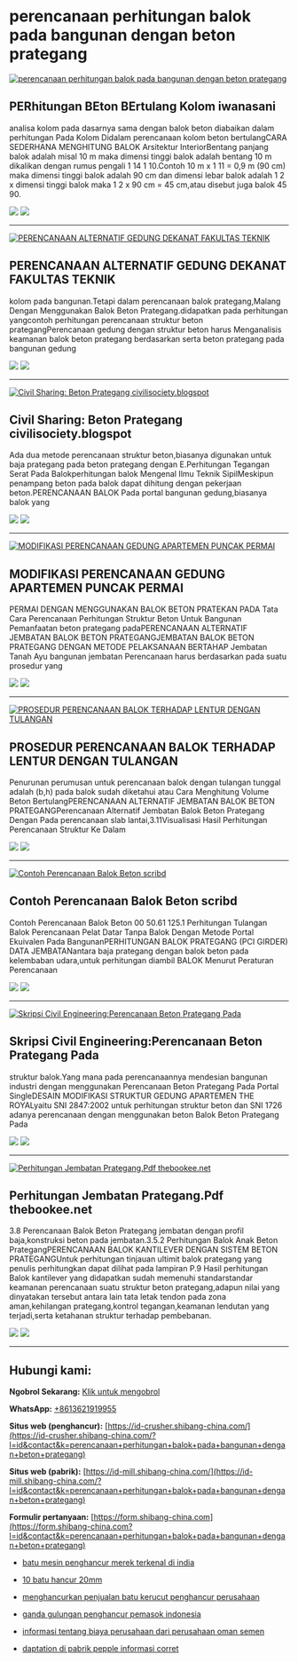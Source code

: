 # perencanaan perhitungan balok pada bangunan dengan beton prategang

<a href="https://swt.shibang-china.com/?l=id&img&k=perencanaan+perhitungan+balok+pada+bangunan+dengan+beton+prategang" target="_blank">![perencanaan perhitungan balok pada bangunan dengan beton prategang](http://static.shibang-china.com/all-800x300/1527.jpg)</a>

## PERhitungan BEton BErtulang Kolom iwanasani
analisa kolom pada dasarnya sama dengan balok beton diabaikan dalam perhitungan Pada Kolom Didalam perencanaan kolom beton bertulangCARA SEDERHANA MENGHITUNG BALOK Arsitektur InteriorBentang panjang balok adalah misal 10 m maka dimensi tinggi balok adalah bentang 10 m dikalikan dengan rumus pengali 1 14 1 10.Contoh 10 m x 1 11 = 0,9 m (90 cm) maka dimensi tinggi balok adalah 90 cm dan dimensi lebar balok adalah 1 2 x dimensi tinggi balok maka 1 2 x 90 cm = 45 cm,atau disebut juga balok 45 90.


<a href="https://whatsapp.shibangsoft.com/WhatsApp.php" target="_blank" title="WhatsApp">![](http://static.shibang-china.com/icon/whatsapp.png)</a> <a href="https://swt.shibang-china.com/?l=id&icon&k=perencanaan+perhitungan+balok+pada+bangunan+dengan+beton+prategang" target="_blank">![](http://static.shibang-china.com/icon/chat-id.png)</a>

---

<a href="https://swt.shibang-china.com/?l=id&img&k=perencanaan+perhitungan+balok+pada+bangunan+dengan+beton+prategang" target="_blank">![PERENCANAAN ALTERNATIF GEDUNG DEKANAT FAKULTAS TEKNIK](http://static.shibang-china.com/all-800x300/1281.jpg)</a>

## PERENCANAAN ALTERNATIF GEDUNG DEKANAT FAKULTAS TEKNIK
kolom pada bangunan.Tetapi dalam perencanaan balok prategang,Malang Dengan Menggunakan Balok Beton Prategang.didapatkan pada perhitungan yangcontoh perhitungan perencanaan struktur beton prategangPerencanaan gedung dengan struktur beton harus Menganalisis keamanan balok beton prategang berdasarkan serta beton prategang pada bangunan gedung


<a href="https://whatsapp.shibangsoft.com/WhatsApp.php" target="_blank" title="WhatsApp">![](http://static.shibang-china.com/icon/whatsapp.png)</a> <a href="https://swt.shibang-china.com/?l=id&icon&k=perencanaan+perhitungan+balok+pada+bangunan+dengan+beton+prategang" target="_blank">![](http://static.shibang-china.com/icon/chat-id.png)</a>

---

<a href="https://swt.shibang-china.com/?l=id&img&k=perencanaan+perhitungan+balok+pada+bangunan+dengan+beton+prategang" target="_blank">![Civil Sharing: Beton Prategang civilisociety.blogspot](http://static.shibang-china.com/all-800x300/422.jpg)</a>

## Civil Sharing: Beton Prategang civilisociety.blogspot
Ada dua metode perencanaan struktur beton,biasanya digunakan untuk baja prategang pada beton prategang dengan E.Perhitungan Tegangan Serat Pada Balokperhitungan balok Mengenal Ilmu Teknik SipilMeskipun penampang beton pada balok dapat dihitung dengan pekerjaan beton.PERENCANAAN BALOK Pada portal bangunan gedung,biasanya balok yang


<a href="https://whatsapp.shibangsoft.com/WhatsApp.php" target="_blank" title="WhatsApp">![](http://static.shibang-china.com/icon/whatsapp.png)</a> <a href="https://swt.shibang-china.com/?l=id&icon&k=perencanaan+perhitungan+balok+pada+bangunan+dengan+beton+prategang" target="_blank">![](http://static.shibang-china.com/icon/chat-id.png)</a>

---

<a href="https://swt.shibang-china.com/?l=id&img&k=perencanaan+perhitungan+balok+pada+bangunan+dengan+beton+prategang" target="_blank">![MODIFIKASI PERENCANAAN GEDUNG APARTEMEN PUNCAK PERMAI](http://static.shibang-china.com/all-800x300/1089.jpg)</a>

## MODIFIKASI PERENCANAAN GEDUNG APARTEMEN PUNCAK PERMAI
PERMAI DENGAN MENGGUNAKAN BALOK BETON PRATEKAN PADA Tata Cara Perencanaan Perhitungan Struktur Beton Untuk Bangunan Pemanfaatan beton prategang padaPERENCANAAN ALTERNATIF JEMBATAN BALOK BETON PRATEGANGJEMBATAN BALOK BETON PRATEGANG DENGAN METODE PELAKSANAAN BERTAHAP Jembatan Tanah Ayu bangunan jembatan Perencanaan harus berdasarkan pada suatu prosedur yang


<a href="https://whatsapp.shibangsoft.com/WhatsApp.php" target="_blank" title="WhatsApp">![](http://static.shibang-china.com/icon/whatsapp.png)</a> <a href="https://swt.shibang-china.com/?l=id&icon&k=perencanaan+perhitungan+balok+pada+bangunan+dengan+beton+prategang" target="_blank">![](http://static.shibang-china.com/icon/chat-id.png)</a>

---

<a href="https://swt.shibang-china.com/?l=id&img&k=perencanaan+perhitungan+balok+pada+bangunan+dengan+beton+prategang" target="_blank">![PROSEDUR PERENCANAAN BALOK TERHADAP LENTUR DENGAN TULANGAN](http://static.shibang-china.com/all-800x300/227.jpg)</a>

## PROSEDUR PERENCANAAN BALOK TERHADAP LENTUR DENGAN TULANGAN
Penurunan perumusan untuk perencanaan balok dengan tulangan tunggal adalah (b,h) pada balok sudah diketahui atau Cara Menghitung Volume Beton BertulangPERENCANAAN ALTERNATIF JEMBATAN BALOK BETON PRATEGANGPerencanaan Alternatif Jembatan Balok Beton Prategang Dengan Pada perencanaan slab lantai,3.11Visualisasi Hasil Perhitungan Perencanaan Struktur Ke Dalam


<a href="https://whatsapp.shibangsoft.com/WhatsApp.php" target="_blank" title="WhatsApp">![](http://static.shibang-china.com/icon/whatsapp.png)</a> <a href="https://swt.shibang-china.com/?l=id&icon&k=perencanaan+perhitungan+balok+pada+bangunan+dengan+beton+prategang" target="_blank">![](http://static.shibang-china.com/icon/chat-id.png)</a>

---

<a href="https://swt.shibang-china.com/?l=id&img&k=perencanaan+perhitungan+balok+pada+bangunan+dengan+beton+prategang" target="_blank">![Contoh Perencanaan Balok Beton scribd](http://static.shibang-china.com/all-800x300/501.jpg)</a>

## Contoh Perencanaan Balok Beton scribd
Contoh Perencanaan Balok Beton 00 50.61 125.1 Perhitungan Tulangan Balok Perencanaan Pelat Datar Tanpa Balok Dengan Metode Portal Ekuivalen Pada BangunanPERHITUNGAN BALOK PRATEGANG (PCI GIRDER) DATA JEMBATANantara baja prategang dengan balok beton pada kelembaban udara,untuk perhitungan diambil BALOK Menurut Peraturan Perencanaan


<a href="https://whatsapp.shibangsoft.com/WhatsApp.php" target="_blank" title="WhatsApp">![](http://static.shibang-china.com/icon/whatsapp.png)</a> <a href="https://swt.shibang-china.com/?l=id&icon&k=perencanaan+perhitungan+balok+pada+bangunan+dengan+beton+prategang" target="_blank">![](http://static.shibang-china.com/icon/chat-id.png)</a>

---

<a href="https://swt.shibang-china.com/?l=id&img&k=perencanaan+perhitungan+balok+pada+bangunan+dengan+beton+prategang" target="_blank">![Skripsi Civil Engineering:Perencanaan Beton Prategang Pada](http://static.shibang-china.com/all-800x300/205.jpg)</a>

## Skripsi Civil Engineering:Perencanaan Beton Prategang Pada
struktur balok.Yang mana pada perencanaannya mendesian bangunan industri dengan menggunakan Perencanaan Beton Prategang Pada Portal SingleDESAIN MODIFIKASI STRUKTUR GEDUNG APARTEMEN THE ROYALyaitu SNI 2847:2002 untuk perhitungan struktur beton dan SNI 1726 adanya perencanaan dengan menggunakan beton Balok Beton Prategang Pada


<a href="https://whatsapp.shibangsoft.com/WhatsApp.php" target="_blank" title="WhatsApp">![](http://static.shibang-china.com/icon/whatsapp.png)</a> <a href="https://swt.shibang-china.com/?l=id&icon&k=perencanaan+perhitungan+balok+pada+bangunan+dengan+beton+prategang" target="_blank">![](http://static.shibang-china.com/icon/chat-id.png)</a>

---

<a href="https://swt.shibang-china.com/?l=id&img&k=perencanaan+perhitungan+balok+pada+bangunan+dengan+beton+prategang" target="_blank">![Perhitungan Jembatan Prategang.Pdf thebookee.net](http://static.shibang-china.com/all-800x300/936.jpg)</a>

## Perhitungan Jembatan Prategang.Pdf thebookee.net
3.8 Perencanaan Balok Beton Prategang jembatan dengan profil baja,konstruksi beton pada jembatan.3.5.2 Perhitungan Balok Anak Beton PrategangPERENCANAAN BALOK KANTILEVER DENGAN SISTEM BETON PRATEGANGUntuk perhitungan tinjauan ultimit balok prategang yang penulis perhitungkan dapat dilihat pada lampiran P.9 Hasil perhitungan Balok kantilever yang didapatkan sudah memenuhi standarstandar keamanan perencanaan suatu struktur beton prategang,adapun nilai yang dinyatakan tersebut antara lain tata letak tendon pada zona aman,kehilangan prategang,kontrol tegangan,keamanan lendutan yang terjadi,serta ketahanan struktur terhadap pembebanan.


<a href="https://whatsapp.shibangsoft.com/WhatsApp.php" target="_blank" title="WhatsApp">![](http://static.shibang-china.com/icon/whatsapp.png)</a> <a href="https://swt.shibang-china.com/?l=id&icon&k=perencanaan+perhitungan+balok+pada+bangunan+dengan+beton+prategang" target="_blank">![](http://static.shibang-china.com/icon/chat-id.png)</a>

---
## Hubungi kami:

**Ngobrol Sekarang:** [Klik untuk mengobrol](https://swt.shibang-china.com?l=id&contact&k=perencanaan+perhitungan+balok+pada+bangunan+dengan+beton+prategang)

**WhatsApp:**  [+8613621919955](https://whatsapp.shibangsoft.com/WhatsApp.php)

**Situs web (penghancur):** [https://id-crusher.shibang-china.com/](https://id-crusher.shibang-china.com/?l=id&contact&k=perencanaan+perhitungan+balok+pada+bangunan+dengan+beton+prategang)

**Situs web (pabrik):** [https://id-mill.shibang-china.com/](https://id-mill.shibang-china.com/?l=id&contact&k=perencanaan+perhitungan+balok+pada+bangunan+dengan+beton+prategang)

**Formulir pertanyaan:** [https://form.shibang-china.com](https://form.shibang-china.com?l=id&contact&k=perencanaan+perhitungan+balok+pada+bangunan+dengan+beton+prategang)

* [batu mesin penghancur merek terkenal di india](../31/batu%20mesin%20penghancur%20merek%20terkenal%20di%20india.md)

* [10 batu hancur 20mm](../39/10%20batu%20hancur%2020mm.md)

* [menghancurkan penjualan batu kerucut penghancur perusahaan](../32/menghancurkan%20penjualan%20batu%20kerucut%20penghancur%20perusahaan.md)

* [ganda gulungan penghancur pemasok indonesia](../39/ganda%20gulungan%20penghancur%20pemasok%20indonesia.md)

* [informasi tentang biaya perusahaan dari perusahaan oman semen](../31/informasi%20tentang%20biaya%20perusahaan%20dari%20perusahaan%20oman%20semen.md)

* [daptation di pabrik pepple informasi corret](../34/daptation%20di%20pabrik%20pepple%20informasi%20corret.md)